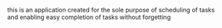 this is an application created for the sole purpose of scheduling of tasks and 
enabling easy completion of tasks without forgetting
